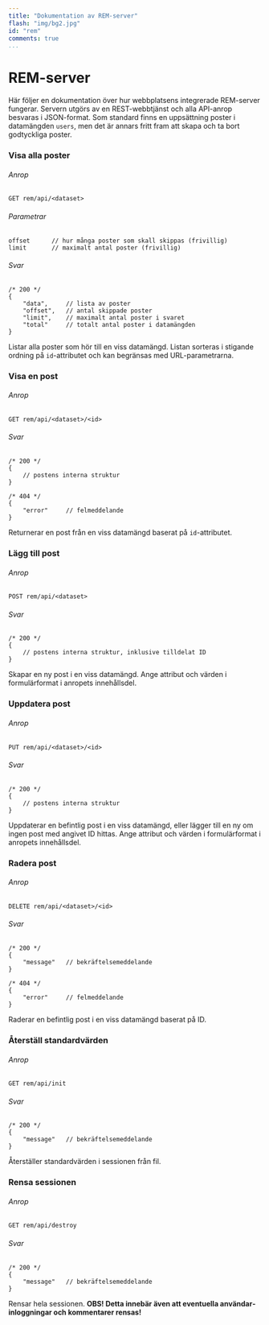 ```yaml
---
title: "Dokumentation av REM-server"
flash: "img/bg2.jpg"
id: "rem"
comments: true
...
```


REM-server
==========

Här följer en dokumentation över hur webbplatsens integrerade REM-server fungerar. Servern utgörs av en REST-webbtjänst och alla API-anrop besvaras i JSON-format. 
Som standard finns en uppsättning poster i datamängden `users`, men det är annars fritt fram att skapa och ta bort godtyckliga poster.


### Visa alla poster

###### Anrop

    GET rem/api/<dataset>

###### Parametrar

    offset      // hur många poster som skall skippas (frivillig)
    limit       // maximalt antal poster (frivillig)

###### Svar

    /* 200 */
    {
        "data",     // lista av poster
        "offset",   // antal skippade poster
        "limit",    // maximalt antal poster i svaret
        "total"     // totalt antal poster i datamängden
    }

Listar alla poster som hör till en viss datamängd. Listan sorteras i stigande ordning på `id`-attributet och kan begränsas med URL-parametrarna.


### Visa en post

###### Anrop

    GET rem/api/<dataset>/<id>

###### Svar

    /* 200 */
    {
        // postens interna struktur
    }
    
    /* 404 */
    {
        "error"     // felmeddelande
    }

Returnerar en post från en viss datamängd baserat på `id`-attributet.


### Lägg till post

###### Anrop

    POST rem/api/<dataset>

###### Svar

    /* 200 */
    {
        // postens interna struktur, inklusive tilldelat ID
    }

Skapar en ny post i en viss datamängd. Ange attribut och värden i formulärformat i anropets innehållsdel.


### Uppdatera post

###### Anrop

    PUT rem/api/<dataset>/<id>

###### Svar

    /* 200 */
    {
        // postens interna struktur
    }

Uppdaterar en befintlig post i en viss datamängd, eller lägger till en ny om ingen post med angivet ID hittas. Ange attribut och värden i formulärformat i anropets innehållsdel.


### Radera post

###### Anrop

    DELETE rem/api/<dataset>/<id>

###### Svar

    /* 200 */
    {
        "message"   // bekräftelsemeddelande
    }
    
    /* 404 */
    {
        "error"     // felmeddelande
    }

Raderar en befintlig post i en viss datamängd baserat på ID.


### Återställ standard&shy;värden

###### Anrop

    GET rem/api/init

###### Svar

    /* 200 */
    {
        "message"   // bekräftelsemeddelande
    }

Återställer standard&shy;värden i sessionen från fil.


### Rensa sessionen

###### Anrop

    GET rem/api/destroy

###### Svar

    /* 200 */
    {
        "message"   // bekräftelsemeddelande
    }

Rensar hela sessionen. **OBS! Detta innebär även att eventuella användar&shy;inloggningar och kommentarer rensas!**

